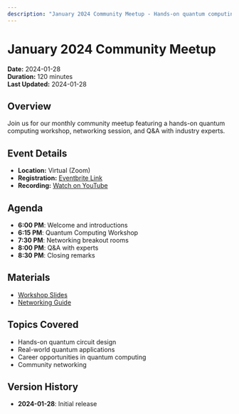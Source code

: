 ```yaml
---
description: "January 2024 Community Meetup - Hands-on quantum computing workshop with networking and Q&A. Join our monthly community event for learning and connection."
---
```


# January 2024 Community Meetup
**Date:** 2024-01-28  
**Duration:** 120 minutes  
**Last Updated:** 2024-01-28

## Overview
Join us for our monthly community meetup featuring a hands-on quantum computing workshop, networking session, and Q&A with industry experts.

## Event Details
- **Location:** Virtual (Zoom)
- **Registration:** [Eventbrite Link](https://eventbrite.com/event-id)
- **Recording:** [Watch on YouTube](https://youtube.com/watch?v=EVENT_VIDEO_ID)

## Agenda
- **6:00 PM**: Welcome and introductions
- **6:15 PM**: Quantum Computing Workshop
- **7:30 PM**: Networking breakout rooms
- **8:00 PM**: Q&A with experts
- **8:30 PM**: Closing remarks

## Materials
- [Workshop Slides](https://github.com/yourusername/quantum-ai/raw/main/events/jan-2024-workshop.pdf)
- [Networking Guide](https://github.com/yourusername/quantum-ai/raw/main/events/networking-guide.pdf)

## Topics Covered
- Hands-on quantum circuit design
- Real-world quantum applications
- Career opportunities in quantum computing
- Community networking

## Version History
- **2024-01-28**: Initial release
